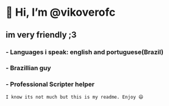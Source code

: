 # 👋 Hi, I’m @vikoverofc
## im very friendly ;3
### - Languages i speak: english and portuguese(Brazil)
### - Brazillian guy
### - Professional Scripter helper

`I know its not much but this is my readme. Enjoy 😄`


<!---
vikoverofc/vikoverofc is a ✨ special ✨ repository because its `README.md` (this file) appears on your GitHub profile.
You can click the Preview link to take a look at your changes.
--->
